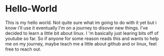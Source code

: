 # Hello-World
This is my hello world.  Not quite sure what im going to do with it yet but i know i'll use it eventually
I'm on a journey to disover new things. I've decided to learn a little bit about linux. I
'm basically just learing bits off of youtube so far. So if anyone for some reason reads this and wants to help me on my journey, maybe teach me a little about github and or linux, feel free to reach out.
